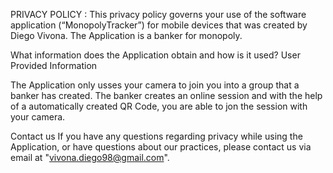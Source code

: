PRIVACY POLICY :
This privacy policy governs your use of the software application (“MonopolyTracker”) for mobile devices that was created by Diego Vivona. The Application is a banker for monopoly.

What information does the Application obtain and how is it used?
User Provided Information

The Application only usses your camera to join you into a group that a banker has created. The banker creates an online session and with the help of a automatically created QR Code, you are able to jon the session with your camera.


Contact us
If you have any questions regarding privacy while using the Application, or have questions about our practices, please contact us via email at "vivona.diego98@gmail.com".
